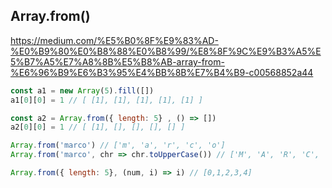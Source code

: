 ## Array.from()
https://medium.com/%E5%B0%8F%E9%83%AD-%E0%B9%80%E0%B8%88%E0%B8%99/%E8%8F%9C%E9%B3%A5%E5%B7%A5%E7%A8%8B%E5%B8%AB-array-from-%E6%96%B9%E6%B3%95%E4%BB%8B%E7%B4%B9-c00568852a44
```javascript
const a1 = new Array(5).fill([])
a1[0][0] = 1 // [ [1], [1], [1], [1], [1] ]

const a2 = Array.from({ length: 5} , () => [])
a2[0][0] = 1 // [ [1], [], [], [], [] ]

Array.from('marco') // ['m', 'a', 'r', 'c', 'o']
Array.from('marco', chr => chr.toUpperCase()) // ['M', 'A', 'R', 'C', 'O']

Array.from({ length: 5}, (num, i) => i) // [0,1,2,3,4]
```